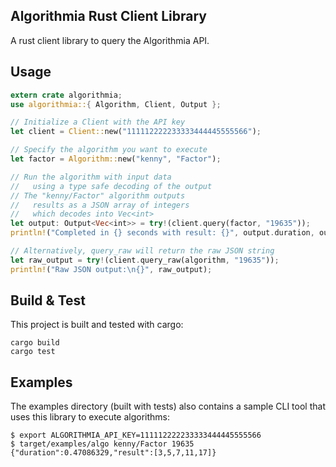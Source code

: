 Algorithmia Rust Client Library
-------------------------------

A rust client library to query the Algorithmia API.

## Usage

```rust
extern crate algorithmia;
use algorithmia::{ Algorithm, Client, Output };

// Initialize a Client with the API key
let client = Client::new("111112222233333444445555566");

// Specify the algorithm you want to execute
let factor = Algorithm::new("kenny", "Factor");

// Run the algorithm with input data
//   using a type safe decoding of the output
// The "kenny/Factor" algorithm outputs
//   results as a JSON array of integers
//   which decodes into Vec<int>
let output: Output<Vec<int>> = try!(client.query(factor, "19635"));
println!("Completed in {} seconds with result: {}", output.duration, output.result);

// Alternatively, query_raw will return the raw JSON string
let raw_output = try!(client.query_raw(algorithm, "19635"));
println!("Raw JSON output:\n{}", raw_output);
```

## Build & Test

This project is built and tested with cargo:

    cargo build
    cargo test

## Examples

The examples directory (built with tests) also contains a sample CLI tool that uses this library to execute algorithms:

    $ export ALGORITHMIA_API_KEY=111112222233333444445555566
    $ target/examples/algo kenny/Factor 19635
    {"duration":0.47086329,"result":[3,5,7,11,17]}


